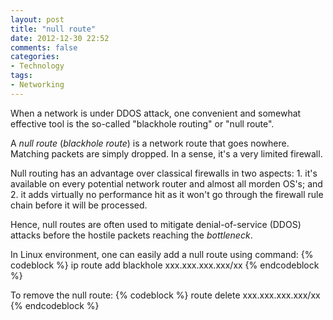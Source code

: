 ```yaml
---
layout: post
title: "null route"
date: 2012-12-30 22:52
comments: false
categories: 
- Technology
tags:
- Networking
---
```


When a network is under DDOS attack, one convenient and somewhat effective tool is the so-called "blackhole routing" or "null route".

A *null route* (*blackhole route*) is a network route that goes nowhere.  Matching packets are simply dropped.  In a sense, it's a very limited firewall.

Null routing has an advantage over classical firewalls in two aspects:
    1. it's available on every potential network router and almost all morden OS's; and
    2. it adds virtually no performance hit as it won't go through the firewall rule chain before it will be processed.

Hence, null routes are often used to mitigate denial-of-service (DDOS) attacks before the hostile packets reaching the *bottleneck*.

In Linux environment, one can easily add a null route using command:
{% codeblock %}
ip route add blackhole xxx.xxx.xxx.xxx/xx
{% endcodeblock %}

To remove the null route:
{% codeblock %}
route delete xxx.xxx.xxx.xxx/xx
{% endcodeblock %}
